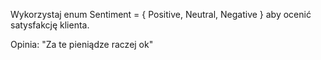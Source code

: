 Wykorzystaj
enum Sentiment = { Positive, Neutral, Negative }
aby ocenić satysfakcję klienta.

Opinia: "Za te pieniądze raczej ok"
